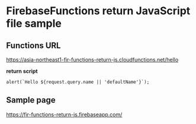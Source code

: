 # FirebaseFunctions return JavaScript file sample

## Functions URL

https://asia-northeast1-fir-functions-return-js.cloudfunctions.net/hello

**return script** 

```
alert(`Hello ${request.query.name || 'defaultName'}`);
```


## Sample page 

https://fir-functions-return-js.firebaseapp.com/
